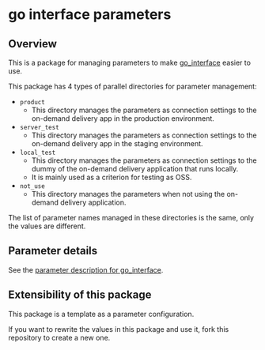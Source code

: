 # go interface parameters

## Overview
This is a package for managing parameters to make [go_interface](https://github.com/eve-autonomy/go_interface) easier to use.

This package has 4 types of parallel directories for parameter management:
- `product`
  - This directory manages the parameters as connection settings to the on-demand delivery app in the production environment.
- `server_test`
  - This directory manages the parameters as connection settings to the on-demand delivery app in the staging environment.
- `local_test`
  - This directory manages the parameters as connection settings to the dummy of the on-demand delivery application that runs locally.
  - It is mainly used as a criterion for testing as OSS.
- `not_use`
  - This directory manages the parameters when not using the on-demand delivery application.

The list of parameter names managed in these directories is the same, only the values are different.

## Parameter details
See the [parameter description for go_interface](https://github.com/eve-autonomy/go_interface#parameter-description).

## Extensibility of this package
This package is a template as a parameter configuration.

If you want to rewrite the values in this package and use it, fork this repository to create a new one.
